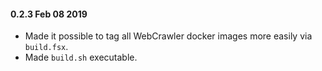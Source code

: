 #### 0.2.3 Feb 08 2019 ####
* Made it possible to tag all WebCrawler docker images more easily via `build.fsx`.
* Made `build.sh` executable.
